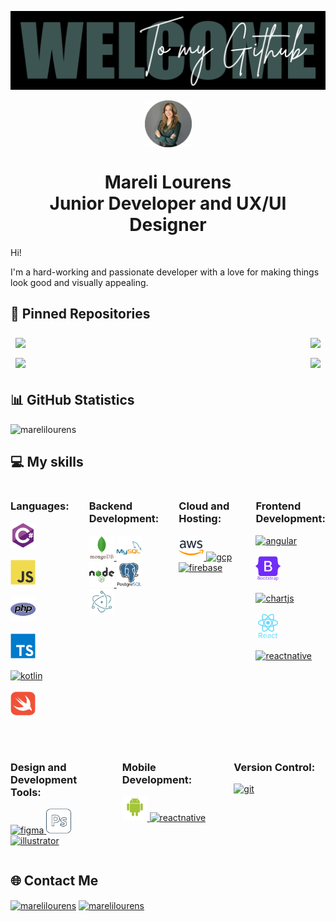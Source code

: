 ![Mareli's GitHub Banner](./Images/Banner.png)
<p align="center">
  <img src="./Images/Profile.png" height="75" style="display: block; margin: 0 auto;">
</p>

# <p align="center" style="text-decoration: none !important;padding:0;margin:0;">Mareli Lourens<br> Junior Developer and UX/UI Designer</p>

Hi!

I'm a hard-working and passionate developer with a love for making things look good and visually appealing.

## 📌 Pinned Repositories

<div style="display: flex; justify-content: space-between;">
<a href="https://github.com/MareliLourens/andME_Entertainment">
  <img align="center" style="margin:0.5rem" src="https://github-readme-stats.vercel.app/api/pin/?username=MareliLourens&repo=andME_Entertainment" />
</a>
<a href="https://github.com/MareliLourens/Booking.com-Competition">
  <img align="center" style="margin:0.5rem" src="https://github-readme-stats.vercel.app/api/pin/?username=MareliLourens&repo=Booking.com-Competition" />
</a>
</div>
<div style="display: flex; justify-content: space-between;">
<a href="https://github.com/MareliLourens/Du_Fang">
  <img align="center" style="margin:0.5rem" src="https://github-readme-stats.vercel.app/api/pin/?username=MareliLourens&repo=Du_Fang" />
</a>
<a href="https://github.com/MareliLourens/Veritas">
  <img align="center" style="margin:0.5rem" src="https://github-readme-stats.vercel.app/api/pin/?username=MareliLourens&repo=Veritas" />
</a>
</div>

## 📊 GitHub Statistics

<div style="display: flex; justify-content: flex-start;">
<img align="center" src="https://github-readme-stats.vercel.app/api?username=marelilourens&show_icons=true&locale=en" alt="marelilourens" />
<img src="https://github-readme-stats.vercel.app/api/top-langs/?username=MareliLourens&amp;theme=default&amp;hide_border=false&amp;include_all_commits=true&amp;count_private=true&amp;layout=compact" alt="">
</div>

## 💻 My skills

<div style="display: flex; flex-wrap: wrap; gap: 2rem; align-items: flex-start;">

  <div style="flex: 1; max-width: 200px;">
    <h3>Languages:</h3>
    <p style="display: flex; gap: 1rem; flex-wrap: wrap;">
      <a href="https://www.w3schools.com/cs/" target="_blank" rel="noreferrer">
        <img src="https://raw.githubusercontent.com/devicons/devicon/master/icons/csharp/csharp-original.svg" alt="csharp" width="40" height="40"/>
      </a>
      <a href="https://developer.mozilla.org/en-US/docs/Web/JavaScript" target="_blank" rel="noreferrer">
        <img src="https://raw.githubusercontent.com/devicons/devicon/master/icons/javascript/javascript-original.svg" alt="javascript" width="40" height="40"/>
      </a>
      <a href="https://www.php.net" target="_blank" rel="noreferrer">
        <img src="https://raw.githubusercontent.com/devicons/devicon/master/icons/php/php-original.svg" alt="php" width="40" height="40"/>
      </a>
      <a href="https://www.typescriptlang.org/" target="_blank" rel="noreferrer">
        <img src="https://raw.githubusercontent.com/devicons/devicon/master/icons/typescript/typescript-original.svg" alt="typescript" width="40" height="40"/>
      </a>
      <a href="https://kotlinlang.org" target="_blank" rel="noreferrer">
        <img src="https://www.vectorlogo.zone/logos/kotlinlang/kotlinlang-icon.svg" alt="kotlin" width="40" height="40"/>
      </a>
      <a href="https://developer.apple.com/swift/" target="_blank" rel="noreferrer">
        <img src="https://raw.githubusercontent.com/devicons/devicon/master/icons/swift/swift-original.svg" alt="swift" width="40" height="40"/>
      </a>
    </p>
  </div>

  <div style="flex: 1; max-width: 200px;">
    <h3>Backend Development:</h3>
    <p>
      <a href="https://www.mongodb.com/" target="_blank" rel="noreferrer">
        <img src="https://raw.githubusercontent.com/devicons/devicon/master/icons/mongodb/mongodb-original-wordmark.svg" alt="mongodb" width="40" height="40"/>
      </a>
      <a href="https://www.mysql.com/" target="_blank" rel="noreferrer">
        <img src="https://raw.githubusercontent.com/devicons/devicon/master/icons/mysql/mysql-original-wordmark.svg" alt="mysql" width="40" height="40"/>
      </a>
      <a href="https://nodejs.org" target="_blank" rel="noreferrer">
        <img src="https://raw.githubusercontent.com/devicons/devicon/master/icons/nodejs/nodejs-original-wordmark.svg" alt="nodejs" width="40" height="40"/>
      </a>
      <a href="https://www.postgresql.org" target="_blank" rel="noreferrer">
        <img src="https://raw.githubusercontent.com/devicons/devicon/master/icons/postgresql/postgresql-original-wordmark.svg" alt="postgresql" width="40" height="40"/>
      </a>
      <a href="https://www.electronjs.org" target="_blank" rel="noreferrer">
        <img src="https://raw.githubusercontent.com/devicons/devicon/master/icons/electron/electron-original.svg" alt="electron" width="40" height="40"/>
      </a>
    </p>
  </div>

  <div style="flex: 1; max-width: 200px;">
    <h3>Cloud and Hosting:</h3>
    <p>
      <a href="https://aws.amazon.com" target="_blank" rel="noreferrer">
        <img src="https://raw.githubusercontent.com/devicons/devicon/master/icons/amazonwebservices/amazonwebservices-original-wordmark.svg" alt="aws" width="40" height="40"/>
      </a>
      <a href="https://cloud.google.com" target="_blank" rel="noreferrer">
        <img src="https://www.vectorlogo.zone/logos/google_cloud/google_cloud-icon.svg" alt="gcp" width="40" height="40"/>
      </a>
      <a href="https://firebase.google.com/" target="_blank" rel="noreferrer">
        <img src="https://www.vectorlogo.zone/logos/firebase/firebase-icon.svg" alt="firebase" width="40" height="40"/>
      </a>
    </p>
  </div>

  <div style="flex: 1; max-width: 200px;">
    <h3>Frontend Development:</h3>
    <p style="display: flex; gap: 1rem; flex-wrap: wrap;">
      <a href="https://angular.io" target="_blank" rel="noreferrer">
        <img src="https://angular.io/assets/images/logos/angular/angular.svg" alt="angular" width="40" height="40"/>
      </a>
      <a href="https://getbootstrap.com" target="_blank" rel="noreferrer">
        <img src="https://raw.githubusercontent.com/devicons/devicon/master/icons/bootstrap/bootstrap-plain-wordmark.svg" alt="bootstrap" width="40" height="40"/>
      </a>
      <a href="https://www.chartjs.org" target="_blank" rel="noreferrer">
        <img src="https://www.chartjs.org/media/logo-title.svg" alt="chartjs" width="40" height="40"/>
      </a>
      <a href="https://reactjs.org/" target="_blank" rel="noreferrer">
        <img src="https://raw.githubusercontent.com/devicons/devicon/master/icons/react/react-original-wordmark.svg" alt="react" width="40" height="40"/>
      </a>
      <a href="https://reactnative.dev/" target="_blank" rel="noreferrer">
        <img src="https://reactnative.dev/img/header_logo.svg" alt="reactnative" width="40" height="40"/>
      </a>
    </p>
  </div>

  <div style="flex: 1; max-width: 200px;">
    <h3>Design and Development Tools:</h3>
    <p>
      <a href="https://www.figma.com/" target="_blank" rel="noreferrer">
        <img src="https://www.vectorlogo.zone/logos/figma/figma-icon.svg" alt="figma" width="40" height="40"/>
      </a>
      <a href="https://www.photoshop.com/en" target="_blank" rel="noreferrer">
        <img src="https://raw.githubusercontent.com/devicons/devicon/master/icons/photoshop/photoshop-line.svg" alt="photoshop" width="40" height="40"/>
      </a>
      <a href="https://www.adobe.com/in/products/illustrator.html" target="_blank" rel="noreferrer">
        <img src="https://www.vectorlogo.zone/logos/adobe_illustrator/adobe_illustrator-icon.svg" alt="illustrator" width="40" height="40"/>
      </a>
    </p>
  </div>

  <div style="flex: 1; max-width: 200px;">
    <h3>Mobile Development:</h3>
    <p>
      <a href="https://developer.android.com" target="_blank" rel="noreferrer">
        <img src="https://raw.githubusercontent.com/devicons/devicon/master/icons/android/android-original-wordmark.svg" alt="android" width="40" height="40"/>
      </a>
      <a href="https://www.reactnative.dev/" target="_blank" rel="noreferrer">
        <img src="https://reactnative.dev/img/header_logo.svg" alt="reactnative" width="40" height="40"/>
      </a>
    </p>
  </div>

  <div style="flex: 1; max-width: 200px;">
    <h3>Version Control:</h3>
    <p>
      <a href="https://git-scm.com/" target="_blank" rel="noreferrer">
        <img src="https://www.vectorlogo.zone/logos/git-scm/git-scm-icon.svg" alt="git" width="40" height="40"/>
      </a>
    </p>
  </div>
</div>

## 🌐 Contact Me

<a href="https://www.linkedin.com/in/mareli-lourens-9436482b8/" target="blank"><img align="center" src="https://raw.githubusercontent.com/rahuldkjain/github-profile-readme-generator/master/src/images/icons/Social/linked-in-alt.svg" alt="marelilourens" height="30" width="40" /></a>
<a href="https://www.behance.net/marelilourens" target="blank"><img align="center" src="https://raw.githubusercontent.com/rahuldkjain/github-profile-readme-generator/master/src/images/icons/Social/behance.svg" alt="marelilourens" height="30" width="40" /></a>
